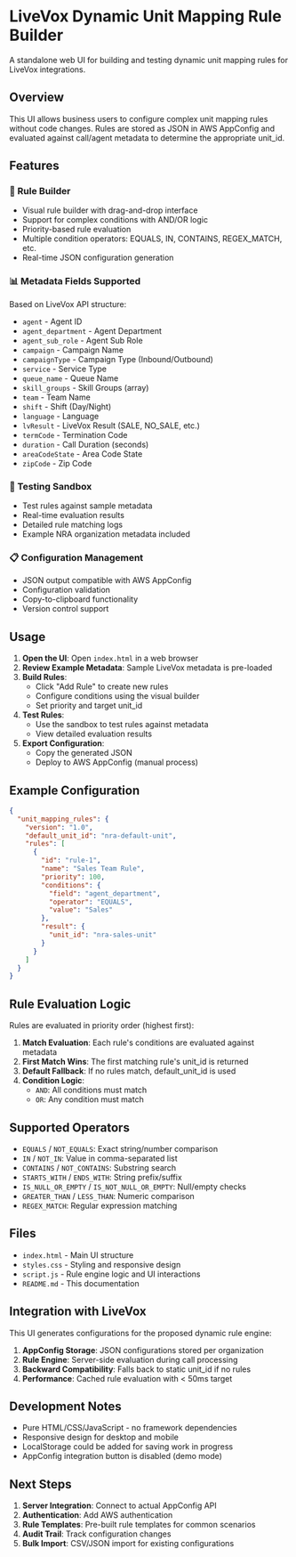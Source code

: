 # LiveVox Dynamic Unit Mapping Rule Builder

A standalone web UI for building and testing dynamic unit mapping rules for LiveVox integrations.

## Overview

This UI allows business users to configure complex unit mapping rules without code changes. Rules are stored as JSON in AWS AppConfig and evaluated against call/agent metadata to determine the appropriate unit_id.

## Features

### 🔧 Rule Builder
- Visual rule builder with drag-and-drop interface  
- Support for complex conditions with AND/OR logic
- Priority-based rule evaluation
- Multiple condition operators: EQUALS, IN, CONTAINS, REGEX_MATCH, etc.
- Real-time JSON configuration generation

### 📊 Metadata Fields Supported
Based on LiveVox API structure:
- `agent` - Agent ID
- `agent_department` - Agent Department  
- `agent_sub_role` - Agent Sub Role
- `campaign` - Campaign Name
- `campaignType` - Campaign Type (Inbound/Outbound)
- `service` - Service Type
- `queue_name` - Queue Name
- `skill_groups` - Skill Groups (array)
- `team` - Team Name
- `shift` - Shift (Day/Night)
- `language` - Language
- `lvResult` - LiveVox Result (SALE, NO_SALE, etc.)
- `termCode` - Termination Code
- `duration` - Call Duration (seconds)
- `areaCodeState` - Area Code State
- `zipCode` - Zip Code

### 🧪 Testing Sandbox
- Test rules against sample metadata
- Real-time evaluation results
- Detailed rule matching logs
- Example NRA organization metadata included

### 📋 Configuration Management
- JSON output compatible with AWS AppConfig
- Configuration validation
- Copy-to-clipboard functionality
- Version control support

## Usage

1. **Open the UI**: Open `index.html` in a web browser
2. **Review Example Metadata**: Sample LiveVox metadata is pre-loaded
3. **Build Rules**: 
   - Click "Add Rule" to create new rules
   - Configure conditions using the visual builder
   - Set priority and target unit_id
4. **Test Rules**: 
   - Use the sandbox to test rules against metadata
   - View detailed evaluation results
5. **Export Configuration**: 
   - Copy the generated JSON
   - Deploy to AWS AppConfig (manual process)

## Example Configuration

```json
{
  "unit_mapping_rules": {
    "version": "1.0",
    "default_unit_id": "nra-default-unit",
    "rules": [
      {
        "id": "rule-1",
        "name": "Sales Team Rule",
        "priority": 100,
        "conditions": {
          "field": "agent_department",
          "operator": "EQUALS",
          "value": "Sales"
        },
        "result": {
          "unit_id": "nra-sales-unit"
        }
      }
    ]
  }
}
```

## Rule Evaluation Logic

Rules are evaluated in priority order (highest first):
1. **Match Evaluation**: Each rule's conditions are evaluated against metadata
2. **First Match Wins**: The first matching rule's unit_id is returned
3. **Default Fallback**: If no rules match, default_unit_id is used
4. **Condition Logic**: 
   - `AND`: All conditions must match
   - `OR`: Any condition must match

## Supported Operators

- `EQUALS` / `NOT_EQUALS`: Exact string/number comparison
- `IN` / `NOT_IN`: Value in comma-separated list
- `CONTAINS` / `NOT_CONTAINS`: Substring search
- `STARTS_WITH` / `ENDS_WITH`: String prefix/suffix
- `IS_NULL_OR_EMPTY` / `IS_NOT_NULL_OR_EMPTY`: Null/empty checks
- `GREATER_THAN` / `LESS_THAN`: Numeric comparison
- `REGEX_MATCH`: Regular expression matching

## Files

- `index.html` - Main UI structure
- `styles.css` - Styling and responsive design
- `script.js` - Rule engine logic and UI interactions
- `README.md` - This documentation

## Integration with LiveVox

This UI generates configurations for the proposed dynamic rule engine:

1. **AppConfig Storage**: JSON configurations stored per organization
2. **Rule Engine**: Server-side evaluation during call processing
3. **Backward Compatibility**: Falls back to static unit_id if no rules
4. **Performance**: Cached rule evaluation with < 50ms target

## Development Notes

- Pure HTML/CSS/JavaScript - no framework dependencies
- Responsive design for desktop and mobile
- LocalStorage could be added for saving work in progress
- AppConfig integration button is disabled (demo mode)

## Next Steps

1. **Server Integration**: Connect to actual AppConfig API
2. **Authentication**: Add AWS authentication
3. **Rule Templates**: Pre-built rule templates for common scenarios
4. **Audit Trail**: Track configuration changes
5. **Bulk Import**: CSV/JSON import for existing configurations